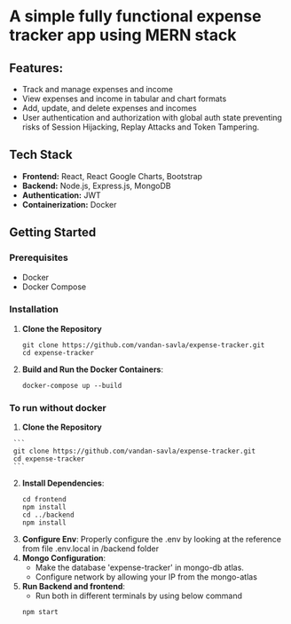 # A simple fully functional expense tracker app using MERN stack

## Features:
- Track and manage expenses and income
- View expenses and income in tabular and chart formats
- Add, update, and delete expenses and incomes
- User authentication and authorization with global auth state preventing risks of Session Hijacking, Replay Attacks and Token Tampering.

## Tech Stack

- **Frontend:** React, React Google Charts, Bootstrap
- **Backend:** Node.js, Express.js, MongoDB
- **Authentication:** JWT
- **Containerization:** Docker

## Getting Started

  ### Prerequisites
  
  - Docker
  - Docker Compose
  
  ### Installation
  
  1. **Clone the Repository**
  
     ```
     git clone https://github.com/vandan-savla/expense-tracker.git
     cd expense-tracker
     ```
  2. **Build and Run the Docker Containers**:
     
       ```
      docker-compose up --build
       ```
  ### To run without docker
   1. **Clone the Repository**
  
     ```
     git clone https://github.com/vandan-savla/expense-tracker.git
     cd expense-tracker
     ```
  2. **Install Dependencies**:
       ```
       cd frontend
       npm install
       cd ../backend
       npm install
       ```
  3. **Configure Env**: Properly configure the .env by looking at the reference from file .env.local in /backend folder
  4. **Mongo Configuration**:
     - Make the database 'expense-tracker' in mongo-db atlas.
     - Configure network by allowing your IP from the mongo-atlas
  5. **Run Backend and frontend**:
     - Run both in different terminals by using below command
     ```
     npm start
     ```
